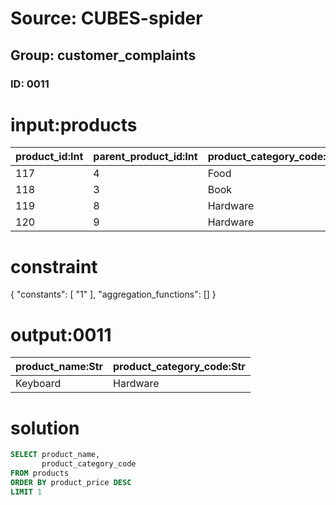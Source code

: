 # Source: CUBES-spider
## Group: customer_complaints
### ID: 0011

# input:products

| product_id:Int | parent_product_id:Int | product_category_code:Str | date_product_first_available:Str | date_product_discontinued:Str | product_name:Str | product_description:Str | product_price:Dbl |
|---|---|---|---|---|---|---|---|
| 117 | 4 | Food | 1988-09-29 17:54:50 | 1987-12-20 13:46:16 | Chocolate | Handmade chocolate | 2.88 |
| 118 | 3 | Book | 1974-06-25 12:26:47 | 1991-08-20 05:22:31 | The Great Gatsby | American novel | 35.0 |
| 119 | 8 | Hardware | 1994-12-18 15:13:19 | 1997-07-02 18:26:16 | Keyboard | Designed for games | 109.99 |
| 120 | 9 | Hardware | 1998-06-20 15:04:11 | 1980-06-26 10:40:19 | Mouse | Blue tooth mouse | 23.35 |

# constraint

{
  "constants": [
    "1"
  ],
  "aggregation_functions": []
}

# output:0011

| product_name:Str | product_category_code:Str |
|---|---|
| Keyboard | Hardware |

# solution

```sql
SELECT product_name,
       product_category_code
FROM products
ORDER BY product_price DESC
LIMIT 1
```
